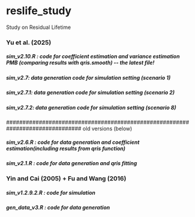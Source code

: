 # reslife_study

Study on Residual Lifetime

### Yu et al. (2025)
##### sim_v2.10.R : code for coefficient estimation and variance estimation PMB (comparing results with qris.smooth) -- the latest file!
##### sim_v2.7: data generation code for simulation setting (scenario 1)
##### sim_v2.7.1: data generation code for simulation setting (scenario 2)
##### sim_v2.7.2: data generation code for simulation setting (scenario 8)

############################################################################### old versions (below)
##### sim_v2.6.R : code for data generation and coefficient estimation(including results from qris function) 
##### sim_v2.1.R : code for data generation and qris fitting 

### Yin and Cai (2005) + Fu and Wang (2016)
##### sim_v1.2.9.2.R : code for simulation
##### gen_data_v3.R : code for data generation
